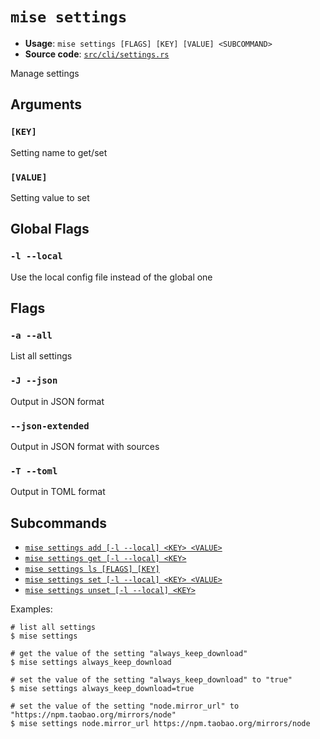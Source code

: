 # `mise settings`

- **Usage**: `mise settings [FLAGS] [KEY] [VALUE] <SUBCOMMAND>`
- **Source code**: [`src/cli/settings.rs`](https://github.com/jdx/mise/blob/main/src/cli/settings.rs)

Manage settings

## Arguments

### `[KEY]`

Setting name to get/set

### `[VALUE]`

Setting value to set

## Global Flags

### `-l --local`

Use the local config file instead of the global one

## Flags

### `-a --all`

List all settings

### `-J --json`

Output in JSON format

### `--json-extended`

Output in JSON format with sources

### `-T --toml`

Output in TOML format

## Subcommands

- [`mise settings add [-l --local] <KEY> <VALUE>`](/cli/settings/add.md)
- [`mise settings get [-l --local] <KEY>`](/cli/settings/get.md)
- [`mise settings ls [FLAGS] [KEY]`](/cli/settings/ls.md)
- [`mise settings set [-l --local] <KEY> <VALUE>`](/cli/settings/set.md)
- [`mise settings unset [-l --local] <KEY>`](/cli/settings/unset.md)

Examples:

```
# list all settings
$ mise settings

# get the value of the setting "always_keep_download"
$ mise settings always_keep_download

# set the value of the setting "always_keep_download" to "true"
$ mise settings always_keep_download=true

# set the value of the setting "node.mirror_url" to "https://npm.taobao.org/mirrors/node"
$ mise settings node.mirror_url https://npm.taobao.org/mirrors/node
```
